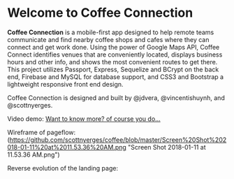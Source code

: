 # Welcome to Coffee Connection #

**Coffee Connection** is a mobile-first app designed to help remote teams communicate and find nearby coffee shops and cafes where they can connect and get work done. Using the power of Google Maps API, Coffee Connect identifies venues that are conveniently located, displays business hours and other info, and shows the most convenient routes to get there. This project utilizes Passport, Express, Sequelize and BCrypt on the back end, Firebase and MySQL for database support, and CSS3 and Bootstrap a lightweight responsive front end design.

Coffee Connection is designed and built by @jdvera, @vincentishuynh, and @scottnyerges.

Video demo: [Want to know more? of course you do...](https://spark.adobe.com/video/E3bDuNy0Pdthc)

Wireframe of pageflow: (https://github.com/scottnyerges/coffee/blob/master/Screen%20Shot%202018-01-11%20at%2011.53.36%20AM.png "Screen Shot 2018-01-11 at 11.53.36 AM.png")

Reverse evolution of the landing page: 
